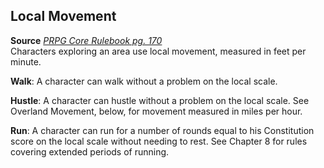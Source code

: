 ## Local Movement

**Source** [_PRPG Core Rulebook pg. 170_](http://paizo.com/pathfinderRPG/v5748btpy88yj)  
Characters exploring an area use local movement, measured in feet per minute.  
  
**Walk**: A character can walk without a problem on the local scale.  
  
**Hustle**: A character can hustle without a problem on the local scale. See Overland Movement, below, for movement measured in miles per hour.  
  
**Run**: A character can run for a number of rounds equal to his Constitution score on the local scale without needing to rest. See Chapter 8 for rules covering extended periods of running.